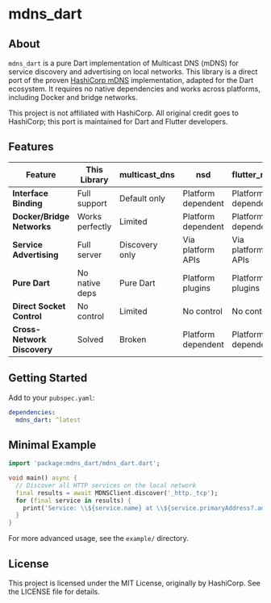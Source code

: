# mdns_dart

## About

`mdns_dart` is a pure Dart implementation of Multicast DNS (mDNS) for service discovery and advertising on local networks. This library is a direct port of the proven [HashiCorp mDNS](https://github.com/hashicorp/mdns) implementation, adapted for the Dart ecosystem. It requires no native dependencies and works across platforms, including Docker and bridge networks.

This project is not affiliated with HashiCorp. All original credit goes to HashiCorp; this port is maintained for Dart and Flutter developers.

## Features

| Feature | This Library | multicast_dns | nsd | flutter_nsd |
|---------|-------------|---------------|-----|-------------|
| **Interface Binding** | Full support | Default only | Platform dependent | Platform dependent |
| **Docker/Bridge Networks** | Works perfectly | Limited | Platform dependent | Platform dependent |
| **Service Advertising** | Full server | Discovery only | Via platform APIs | Via platform APIs |
| **Pure Dart** | No native deps | Pure Dart | Platform plugins | Platform plugins |
| **Direct Socket Control** | No control | Limited | No control | No control |
| **Cross-Network Discovery** | Solved | Broken | Platform dependent | Platform dependent |

## Getting Started

Add to your `pubspec.yaml`:

```yaml
dependencies:
  mdns_dart: ^latest
```

## Minimal Example

```dart
import 'package:mdns_dart/mdns_dart.dart';

void main() async {
  // Discover all HTTP services on the local network
  final results = await MDNSClient.discover('_http._tcp');
  for (final service in results) {
    print('Service: \\${service.name} at \\${service.primaryAddress?.address}:\\${service.port}');
  }
}
```

For more advanced usage, see the `example/` directory.

## License

This project is licensed under the MIT License, originally by HashiCorp. See the LICENSE file for details.
